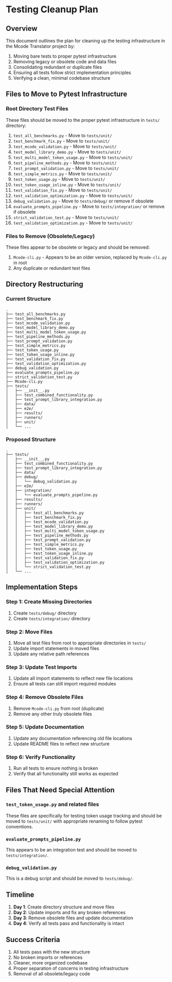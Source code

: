 # Testing Cleanup Plan

## Overview
This document outlines the plan for cleaning up the testing infrastructure in the Mcode Translator project by:
1. Moving bare tests to proper pytest infrastructure
2. Removing legacy or obsolete code and data files
3. Consolidating redundant or duplicate files
4. Ensuring all tests follow strict implementation principles
5. Verifying a clean, minimal codebase structure

## Files to Move to Pytest Infrastructure

### Root Directory Test Files
These files should be moved to the proper pytest infrastructure in `tests/` directory:

1. `test_all_benchmarks.py` - Move to `tests/unit/`
2. `test_benchmark_fix.py` - Move to `tests/unit/`
3. `test_mcode_validation.py` - Move to `tests/unit/`
4. `test_model_library_demo.py` - Move to `tests/unit/`
5. `test_multi_model_token_usage.py` - Move to `tests/unit/`
6. `test_pipeline_methods.py` - Move to `tests/unit/`
7. `test_prompt_validation.py` - Move to `tests/unit/`
8. `test_simple_metrics.py` - Move to `tests/unit/`
9. `test_token_usage.py` - Move to `tests/unit/`
10. `test_token_usage_inline.py` - Move to `tests/unit/`
11. `test_validation_fix.py` - Move to `tests/unit/`
12. `test_validation_optimization.py` - Move to `tests/unit/`
13. `debug_validation.py` - Move to `tests/debug/` or remove if obsolete
14. `evaluate_prompts_pipeline.py` - Move to `tests/integration/` or remove if obsolete
15. `strict_validation_test.py` - Move to `tests/unit/`
16. `test_validation_optimization.py` - Move to `tests/unit/`

### Files to Remove (Obsolete/Legacy)
These files appear to be obsolete or legacy and should be removed:

1. `Mcode-cli.py` - Appears to be an older version, replaced by `Mcode-cli.py` in root
2. Any duplicate or redundant test files

## Directory Restructuring

### Current Structure
```
.
├── test_all_benchmarks.py
├── test_benchmark_fix.py
├── test_mcode_validation.py
├── test_model_library_demo.py
├── test_multi_model_token_usage.py
├── test_pipeline_methods.py
├── test_prompt_validation.py
├── test_simple_metrics.py
├── test_token_usage.py
├── test_token_usage_inline.py
├── test_validation_fix.py
├── test_validation_optimization.py
├── debug_validation.py
├── evaluate_prompts_pipeline.py
├── strict_validation_test.py
├── Mcode-cli.py
├── tests/
│   ├── __init__.py
│   ├── test_combined_functionality.py
│   ├── test_prompt_library_integration.py
│   ├── data/
│   ├── e2e/
│   ├── results/
│   ├── runners/
│   ├── unit/
│   └── ...
```

### Proposed Structure
```
.
├── tests/
│   ├── __init__.py
│   ├── test_combined_functionality.py
│   ├── test_prompt_library_integration.py
│   ├── data/
│   ├── debug/
│   │   └── debug_validation.py
│   ├── e2e/
│   ├── integration/
│   │   └── evaluate_prompts_pipeline.py
│   ├── results/
│   ├── runners/
│   ├── unit/
│   │   ├── test_all_benchmarks.py
│   │   ├── test_benchmark_fix.py
│   │   ├── test_mcode_validation.py
│   │   ├── test_model_library_demo.py
│   │   ├── test_multi_model_token_usage.py
│   │   ├── test_pipeline_methods.py
│   │   ├── test_prompt_validation.py
│   │   ├── test_simple_metrics.py
│   │   ├── test_token_usage.py
│   │   ├── test_token_usage_inline.py
│   │   ├── test_validation_fix.py
│   │   ├── test_validation_optimization.py
│   │   └── strict_validation_test.py
│   └── ...
```

## Implementation Steps

### Step 1: Create Missing Directories
1. Create `tests/debug/` directory
2. Create `tests/integration/` directory

### Step 2: Move Files
1. Move all test files from root to appropriate directories in `tests/`
2. Update import statements in moved files
3. Update any relative path references

### Step 3: Update Test Imports
1. Update all import statements to reflect new file locations
2. Ensure all tests can still import required modules

### Step 4: Remove Obsolete Files
1. Remove `Mcode-cli.py` from root (duplicate)
2. Remove any other truly obsolete files

### Step 5: Update Documentation
1. Update any documentation referencing old file locations
2. Update README files to reflect new structure

### Step 6: Verify Functionality
1. Run all tests to ensure nothing is broken
2. Verify that all functionality still works as expected

## Files That Need Special Attention

### `test_token_usage.py` and related files
These files are specifically for testing token usage tracking and should be moved to `tests/unit/` with appropriate renaming to follow pytest conventions.

### `evaluate_prompts_pipeline.py`
This appears to be an integration test and should be moved to `tests/integration/`.

### `debug_validation.py`
This is a debug script and should be moved to `tests/debug/`.

## Timeline
1. **Day 1**: Create directory structure and move files
2. **Day 2**: Update imports and fix any broken references
3. **Day 3**: Remove obsolete files and update documentation
4. **Day 4**: Verify all tests pass and functionality is intact

## Success Criteria
1. All tests pass with the new structure
2. No broken imports or references
3. Cleaner, more organized codebase
4. Proper separation of concerns in testing infrastructure
5. Removal of all obsolete/legacy code